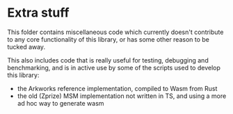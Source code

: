 # Extra stuff

This folder contains miscellaneous code which currently doesn't contribute to any core functionality of this library, or has some other reason to be tucked away.

This also includes code that is really useful for testing, debugging and benchmarking, and is in active use by some of the scripts used to develop this library:

- the Arkworks reference implementation, compiled to Wasm from Rust
- the old (Zprize) MSM implementation not written in TS, and using a more ad hoc way to generate wasm
